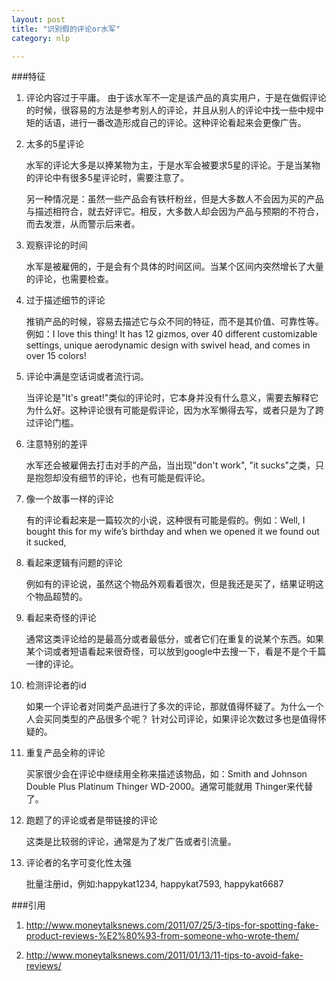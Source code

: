 ```yaml
---
layout: post
title: "识别假的评论or水军"
category: nlp

---
```


###特征

1. 评论内容过于平庸。
  由于该水军不一定是该产品的真实用户，于是在做假评论的时候，很容易的方法是参考别人的评论，并且从别人的评论中找一些中规中矩的话语，进行一番改造形成自己的评论。这种评论看起来会更像广告。

2. 太多的5星评论

	水军的评论大多是以捧某物为主，于是水军会被要求5星的评论。于是当某物的评论中有很多5星评论时，需要注意了。

	另一种情况是：虽然一些产品会有铁杆粉丝，但是大多数人不会因为买的产品与描述相符合，就去好评它。相反，大多数人却会因为产品与预期的不符合，而去发泄，从而警示后来者。

3. 观察评论的时间

	水军是被雇佣的，于是会有个具体的时间区间。当某个区间内突然增长了大量的评论，也需要检查。

4. 过于描述细节的评论

	推销产品的时候，容易去描述它与众不同的特征，而不是其价值、可靠性等。例如：I love this thing! It has 12 gizmos, over 40 different customizable settings, unique aerodynamic design with swivel head, and comes in over 15 colors!

5. 评论中满是空话词或者流行词。

	当评论是"It's great!"类似的评论时，它本身并没有什么意义，需要去解释它为什么好。这种评论很有可能是假评论，因为水军懒得去写，或者只是为了跨过评论门槛。

6. 注意特别的差评

	水军还会被雇佣去打击对手的产品，当出现"don't work", "it sucks"之类，只是抱怨却没有细节的评论，也有可能是假评论。

7. 像一个故事一样的评论

	有的评论看起来是一篇较次的小说，这种很有可能是假的。例如：Well, I bought this for my wife’s birthday and when we opened it we found out it sucked,

8. 看起来逻辑有问题的评论

	例如有的评论说，虽然这个物品外观看着很次，但是我还是买了，结果证明这个物品超赞的。

9. 看起来奇怪的评论

	通常这类评论给的是最高分或者最低分，或者它们在重复的说某个东西。如果某个词或者短语看起来很奇怪，可以放到google中去搜一下，看是不是个千篇一律的评论。

10. 检测评论者的id

	如果一个评论者对同类产品进行了多次的评论，那就值得怀疑了。为什么一个人会买同类型的产品很多个呢？
针对公司评论，如果评论次数过多也是值得怀疑的。

11. 重复产品全称的评论

	买家很少会在评论中继续用全称来描述该物品，如：Smith and Johnson Double Plus Platinum Thinger WD-2000。通常可能就用 Thinger来代替了。

12. 跑题了的评论或者是带链接的评论

	这类是比较弱的评论，通常是为了发广告或者引流量。

13. 评论者的名字可变化性太强

	批量注册id，例如:happykat1234, happykat7593, happykat6687




###引用

1. http://www.moneytalksnews.com/2011/07/25/3-tips-for-spotting-fake-product-reviews-%E2%80%93-from-someone-who-wrote-them/

2. http://www.moneytalksnews.com/2011/01/13/11-tips-to-avoid-fake-reviews/
